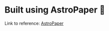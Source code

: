 # Built using AstroPaper 📄

Link to reference: [AstroPaper](https://github.com/satnaing/astro-paper)